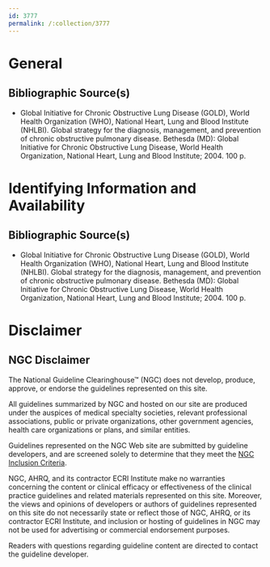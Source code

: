 ```yaml
---
id: 3777
permalink: /:collection/3777
---
```


# General

## Bibliographic Source(s)

- Global Initiative for Chronic Obstructive Lung Disease (GOLD), World Health Organization (WHO), National Heart, Lung and Blood Institute (NHLBI). Global strategy for the diagnosis, management, and prevention of chronic obstructive pulmonary disease. Bethesda (MD): Global Initiative for Chronic Obstructive Lung Disease, World Health Organization, National Heart, Lung and Blood Institute; 2004. 100 p.

# Identifying Information and Availability

## Bibliographic Source(s)

- Global Initiative for Chronic Obstructive Lung Disease (GOLD), World Health Organization (WHO), National Heart, Lung and Blood Institute (NHLBI). Global strategy for the diagnosis, management, and prevention of chronic obstructive pulmonary disease. Bethesda (MD): Global Initiative for Chronic Obstructive Lung Disease, World Health Organization, National Heart, Lung and Blood Institute; 2004. 100 p.

# Disclaimer

## NGC Disclaimer

The National Guideline Clearinghouse™ (NGC) does not develop, produce, approve, or endorse the guidelines represented on this site.

All guidelines summarized by NGC and hosted on our site are produced under the auspices of medical specialty societies, relevant professional associations, public or private organizations, other government agencies, health care organizations or plans, and similar entities.

Guidelines represented on the NGC Web site are submitted by guideline developers, and are screened solely to determine that they meet the [NGC Inclusion Criteria](/help-and-about/summaries/inclusion-criteria).

NGC, AHRQ, and its contractor ECRI Institute make no warranties concerning the content or clinical efficacy or effectiveness of the clinical practice guidelines and related materials represented on this site. Moreover, the views and opinions of developers or authors of guidelines represented on this site do not necessarily state or reflect those of NGC, AHRQ, or its contractor ECRI Institute, and inclusion or hosting of guidelines in NGC may not be used for advertising or commercial endorsement purposes.

Readers with questions regarding guideline content are directed to contact the guideline developer.

